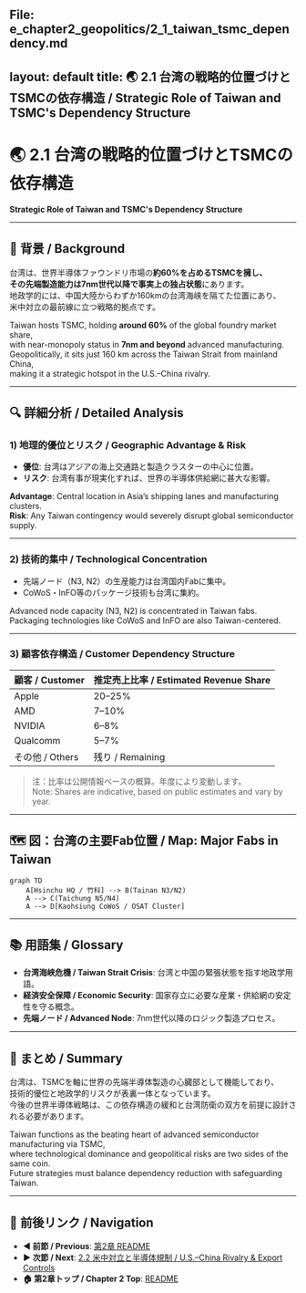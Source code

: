 File: e_chapter2_geopolitics/2_1_taiwan_tsmc_dependency.md
---
layout: default
title: 🌏 2.1 台湾の戦略的位置づけとTSMCの依存構造 / Strategic Role of Taiwan and TSMC's Dependency Structure
---

# 🌏 2.1 台湾の戦略的位置づけとTSMCの依存構造  
**Strategic Role of Taiwan and TSMC's Dependency Structure**

---

## 📜 背景 / Background

台湾は、世界半導体ファウンドリ市場の**約60%**を占めるTSMCを擁し、  
その先端製造能力は**7nm世代以降で事実上の独占状態**にあります。  
地政学的には、中国大陸からわずか160kmの台湾海峡を隔てた位置にあり、  
米中対立の最前線に立つ戦略的拠点です。

Taiwan hosts TSMC, holding **around 60%** of the global foundry market share,  
with near-monopoly status in **7nm and beyond** advanced manufacturing.  
Geopolitically, it sits just 160 km across the Taiwan Strait from mainland China,  
making it a strategic hotspot in the U.S.–China rivalry.

---

## 🔍 詳細分析 / Detailed Analysis

### 1) 地理的優位とリスク / Geographic Advantage & Risk
- **優位**: 台湾はアジアの海上交通路と製造クラスターの中心に位置。  
- **リスク**: 台湾有事が現実化すれば、世界の半導体供給網に甚大な影響。

**Advantage**: Central location in Asia’s shipping lanes and manufacturing clusters.  
**Risk**: Any Taiwan contingency would severely disrupt global semiconductor supply.

---

### 2) 技術的集中 / Technological Concentration
- 先端ノード（N3, N2）の生産能力は台湾国内Fabに集中。  
- CoWoS・InFO等のパッケージ技術も台湾に集約。

Advanced node capacity (N3, N2) is concentrated in Taiwan fabs.  
Packaging technologies like CoWoS and InFO are also Taiwan-centered.

---

### 3) 顧客依存構造 / Customer Dependency Structure
| 顧客 / Customer | 推定売上比率 / Estimated Revenue Share |
|----------------|---------------------------------------|
| Apple | 20–25% |
| AMD | 7–10% |
| NVIDIA | 6–8% |
| Qualcomm | 5–7% |
| その他 / Others | 残り / Remaining |

> 注：比率は公開情報ベースの概算。年度により変動します。  
Note: Shares are indicative, based on public estimates and vary by year.

---

## 🗺 図：台湾の主要Fab位置 / Map: Major Fabs in Taiwan

```mermaid
graph TD
    A[Hsinchu HQ / 竹科] --> B(Tainan N3/N2)
    A --> C(Taichung N5/N4)
    A --> D[Kaohsiung CoWoS / OSAT Cluster]
```

---

## 📚 用語集 / Glossary
- **台湾海峡危機 / Taiwan Strait Crisis**: 台湾と中国の緊張状態を指す地政学用語。  
- **経済安全保障 / Economic Security**: 国家存立に必要な産業・供給網の安定性を守る概念。  
- **先端ノード / Advanced Node**: 7nm世代以降のロジック製造プロセス。

---

## 📝 まとめ / Summary
台湾は、TSMCを軸に世界の先端半導体製造の心臓部として機能しており、  
技術的優位と地政学的リスクが表裏一体となっています。  
今後の世界半導体戦略は、この依存構造の緩和と台湾防衛の双方を前提に設計される必要があります。

Taiwan functions as the beating heart of advanced semiconductor manufacturing via TSMC,  
where technological dominance and geopolitical risks are two sides of the same coin.  
Future strategies must balance dependency reduction with safeguarding Taiwan.

---

## 🔗 前後リンク / Navigation
- **◀ 前節 / Previous**: [第2章 README](../README.md)  
- **▶ 次節 / Next**: [2.2 米中対立と半導体規制 / U.S.–China Rivalry & Export Controls](2_2_us_china_controls.md)  
- **🏠 第2章トップ / Chapter 2 Top**: [README](../README.md)
